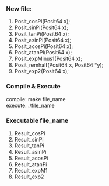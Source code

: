 ### New file:
1. Posit_cosPi(Posit64 x);  
2. Posit_sinPi(Posit64 x);  
3. Posit_tanPi(Posit64 x);
4. Posit_asinPi(Posit64 x);
5. Posit_acosPi(Posit64 x);
6. Posit_atanPi(Posit64 x);
7. Posit_expMinus1(Posit64 x);
8. Posit_remhalf(Posit64 x, Posit64 *y);
9. Posit_exp2(Posit64 x);

### Compile & Execute
compile: make file_name  
execute: ./file_name 

### Executable file_name
1. Result_cosPi  
2. Result_sinPi  
3. Result_tanPi  
4. Result_asinPi
5. Result_acosPi
6. Result_atanPi
7. Result_expM1
8. Result_exp2  
